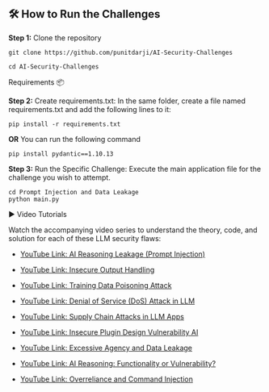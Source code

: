 ## 🛠️ How to Run the Challenges

**Step 1:** Clone the repository
```
git clone https://github.com/punitdarji/AI-Security-Challenges
```
```
cd AI-Security-Challenges
```

Requirements 📦

**Step 2:** Create requirements.txt: In the same folder, create a file named requirements.txt and add the following lines to it:
```
pip install -r requirements.txt 
```
**OR**  You can run the following command
```
pip install pydantic==1.10.13
```

**Step 3:** Run the Specific Challenge: Execute the main application file for the challenge you wish to attempt.

```
cd Prompt Injection and Data Leakage
python main.py
```

▶️ Video Tutorials

Watch the accompanying video series to understand the theory, code, and solution for each of these LLM security flaws:

- [YouTube Link: AI Reasoning Leakage (Prompt Injection)](https://youtu.be/Q3h10iq_KLo)

- [YouTube Link: Insecure Output Handling](https://youtu.be/uVHTruIjUSI)

- [YouTube Link: Training Data Poisoning Attack](https://youtu.be/NF4S1WbatzY)

- [YouTube Link: Denial of Service (DoS) Attack in LLM](https://youtu.be/hZnqThW41RU)

- [YouTube Link: Supply Chain Attacks in LLM Apps](https://youtu.be/S32mxhRIvbk)

- [YouTube Link: Insecure Plugin Design Vulnerability AI](https://youtu.be/oPqbGSugg-U)

- [YouTube Link: Excessive Agency and Data Leakage](https://youtu.be/oU7HsnKRemc)

- [YouTube Link: AI Reasoning: Functionality or Vulnerability?](https://youtu.be/jcOPUsfUYZY)

- [YouTube Link: Overreliance and Command Injection]()

